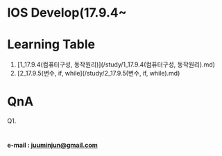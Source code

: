 # IOS Develop(17.9.4~



#### 
####
####




# Learning Table


1. [1_17.9.4(컴퓨터구성, 동작원리)](/study/1_17.9.4(컴퓨터구성, 동작원리).md)
2. [2_17.9.5(변수, if, while](/study/2_17.9.5(변수, if, while).md)



# QnA


Q1.







#
#
#
#### e-mail : <juuminjun@gmail.com>

